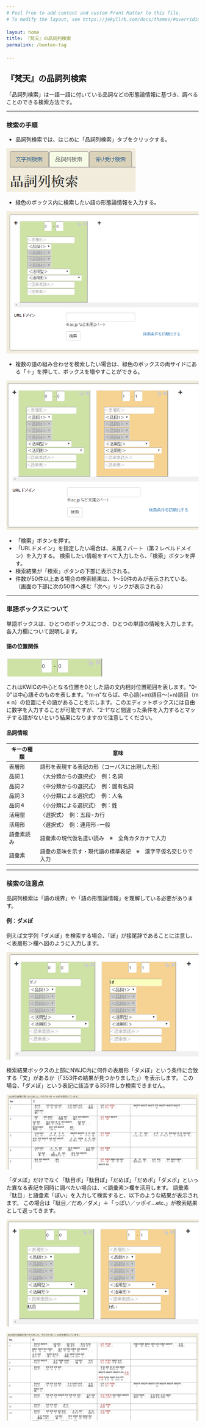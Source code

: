 ```yaml
---
# Feel free to add content and custom Front Matter to this file.
# To modify the layout, see https://jekyllrb.com/docs/themes/#overriding-theme-defaults

layout: home
title: 『梵天』の品詞列検索
permalink: /bonten-tag

---
```

## 『梵天』の品詞列検索

「品詞列検索」は一語一語に付いている品詞などの形態論情報に基づき、調べることのできる検索方法です。

___

### 検索の手順
- 品詞列検索では、はじめに「品詞列検索」タブをクリックする。

![品詞列検索](images/bon05.png?raw=true "品詞列検索")

- 緑色のボックス内に検索したい語の形態論情報を入力する。

![品詞列検索](images/bon06.png?raw=true "品詞列検索")

- 複数の語の組み合わせを検索したい場合は、緑色のボックスの両サイドにある「＋」を押して、ボックスを増やすことができる。

![品詞列検索](images/bon07.png?raw=true "品詞列検索")

- 「検索」ボタンを押す。
- 「URLドメイン」を指定したい場合は、末尾２パート（第２レベルドメイン）を入力する。
検索したい情報をすべて入力したら、「検索」ボタンを押す。
- 検索結果が「検索」ボタンの下部に表示される。
- 件数が50件以上ある場合の検索結果は、1～50件のみが表示されている。
（画面の下部に次の50件へ進む「次へ」リンクが表示される）


___

### 単語ボックスについて

単語ボックスは、ひとつのボックスにつき、ひとつの単語の情報を入力します。各入力欄について説明します。

#### 語の位置関係

![語の位置関係](images/bon08.png?raw=true "語の位置関係")

これはKWICの中心となる位置を0とした語の文内相対位置範囲を表します。"0-0"は中心語そのものを表します。"m-n"ならば、中心語(+m)語目～(+n)語目（m ≤ n）の位置にその語があることを示します。このエディットボックスには自由に数字を入力することが可能ですが、"2-1"など間違った条件を入力するとマッチする語がないという結果になりますので注意してください。

#### 品詞情報

|キーの種類 |意味 |
| ------------- | ------------- |
| 表層形 | 語形を表現する表記の形（コーパスに出現した形）|
| 品詞１ | 〈大分類からの選択式〉　例：名詞 |
| 品詞２ | 〈中分類からの選択式〉　例：固有名詞 |
| 品詞３ | 〈小分類による選択式〉　例：人名 |
| 品詞４ | 〈小分類による選択式〉　例：姓 |
| 活用型 | 〈選択式〉　例：五段-カ行 |
| 活用形 | 〈選択式〉　例：連用形-一般 |
| 語彙素読み | 語彙素の現代仮名遣い読み　※　全角カタカナで入力 |
| 語彙素 | 語彙の意味を示す・現代語の標準表記　※　漢字平仮名交じりで入力 |

___

### 検索の注意点

品詞列検索は「語の境界」や「語の形態論情報」を理解している必要があります。

#### 例：ダメぽ

例えば文字列「ダメぽ」を検索する場合、「ぽ」が接尾辞であることに注意し、＜表層形＞欄へ図のように入力します。

![ダメぽ](images/bon09.png?raw=true "ダメぽ")

検索結果ボックスの上部にNWJC内に何件の表層形「ダメぽ」という条件に合致する「文」があるか（「353件の結果が見つかりました」）を表示します。 この場合、「ダメぽ」という表記に該当する353件しか検索できません。

![ダメぽ](images/bon10.png?raw=true "ダメぽ")

「ダメぽ」だけでなく「駄目ポ」「駄目ぽ」「だめぽ」「だめポ」「ダメポ」といった異なる表記を同時に調べたい場合は、＜語彙素＞欄を活用します。 語彙素「駄目」と語彙素「ぽい」を入力して検索すると、以下のような結果が表示されます。 この場合は「駄目／だめ／ダメ」＋「っぽい／ッポイ...etc.」が検索結果として返ってきます。

![駄目ぽい](images/bon11.png?raw=true "駄目ぽい")

![駄目ぽい](images/bon12.png?raw=true "駄目ぽい")